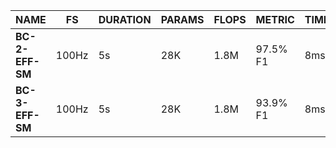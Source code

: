 | NAME            | FS    | DURATION | PARAMS | FLOPS | METRIC   | TIME | ARENA | ENERGY  |
| --------------- | ----- | -------- | ------ | ----- | -------- | ---- | ----- | ------- |
| __BC-2-EFF-SM__ | 100Hz | 5s       | 28K    | 1.8M  | 97.5% F1 | 8ms  | 1.5K  |   XX    |
| __BC-3-EFF-SM__ | 100Hz | 5s       | 28K    | 1.8M  | 93.9% F1 | 8ms  | 1.5K  |   XX    |
